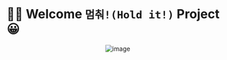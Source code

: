 # 🎉✨ Welcome `멈춰!(Hold it!)` Project 😀


<div style="text-align: center;">
<img style="max-width: 70%;"
    src="https://leeyeonjun85.github.io/assets/images/etc/project-2822430_1920.jpg"
    alt="image">
</div>
